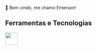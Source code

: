👋 Bem vindo, me chamo Emerson!

## Ferramentas e Tecnologias

<img src="https://cdn.jsdelivr.net/gh/devicons/devicon@latest/icons/python/python-original.svg" width = "40" height="40"/>
          
          
